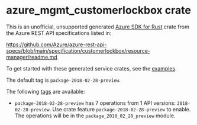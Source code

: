 # azure_mgmt_customerlockbox crate

This is an unofficial, unsupported generated [Azure SDK for Rust](https://github.com/Azure/azure-sdk-for-rust/tree/legacy) crate from the Azure REST API specifications listed in:

https://github.com/Azure/azure-rest-api-specs/blob/main/specification/customerlockbox/resource-manager/readme.md

To get started with these generated service crates, see the [examples](https://github.com/Azure/azure-sdk-for-rust/blob/legacy/services/README.md#examples).

The default tag is `package-2018-02-28-preview`.

The following [tags](https://github.com/Azure/azure-sdk-for-rust/blob/legacy/services/tags.md) are available:

- `package-2018-02-28-preview` has 7 operations from 1 API versions: `2018-02-28-preview`. Use crate feature `package-2018-02-28-preview` to enable. The operations will be in the `package_2018_02_28_preview` module.